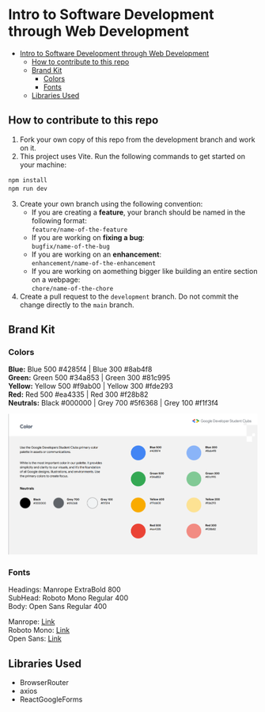 # Intro to Software Development through Web Development

- [Intro to Software Development through Web Development](#intro-to-software-development-through-web-development)
  - [How to contribute to this repo](#how-to-contribute-to-this-repo)
  - [Brand Kit](#brand-kit)
    - [Colors](#colors)
    - [Fonts](#fonts)
  - [Libraries Used](#libraries-used)

## How to contribute to this repo

1. Fork your own copy of this repo from the development branch and work on it.
2. This project uses Vite. Run the following commands to get started on your machine:
``` ruby
npm install
npm run dev
```
3. Create your own branch using the following convention:
   - If you are creating a **feature**, your branch should be named in the following format:  
   `feature/name-of-the-feature`
   - If you are working on **fixing a bug**:  
   `bugfix/name-of-the-bug`
   - If you are working on an **enhancement**:  
   `enhancement/name-of-the-enhancement`
   - If you are working on aomething bigger like building an entire section on a webpage:  
   `chore/name-of-the-chore`
4. Create a pull request to the `development` branch. Do not commit the change directly to the `main` branch.

## Brand Kit

### Colors

**Blue:** Blue 500 #4285f4 | Blue 300 #8ab4f8  
**Green:** Green 500 #34a853 | Green 300 #81c995  
**Yellow:** Yellow 500 #f9ab00 | Yellow 300 #fde293    
**Red:** Red 500 #ea4335 | Red 300 #f28b82  
**Neutrals:** Black #000000 | Grey 700 #5f6368 | Grey 100 #f1f3f4  

![Color](src/assets/readme-res/brand-kit-screenshot-1.jpg)

### Fonts

Headings: Manrope ExtraBold 800  
SubHead: Roboto Mono Regular 400  
Body: Open Sans Regular 400  

Manrope: [Link](https://fonts.google.com/specimen/Manrope)  
Roboto Mono: [Link](https://fonts.google.com/specimen/Roboto+Mono)  
Open Sans: [Link](https://fonts.google.com/specimen/Open+Sans)  

## Libraries Used

- BrowserRouter
- axios
- ReactGoogleForms
